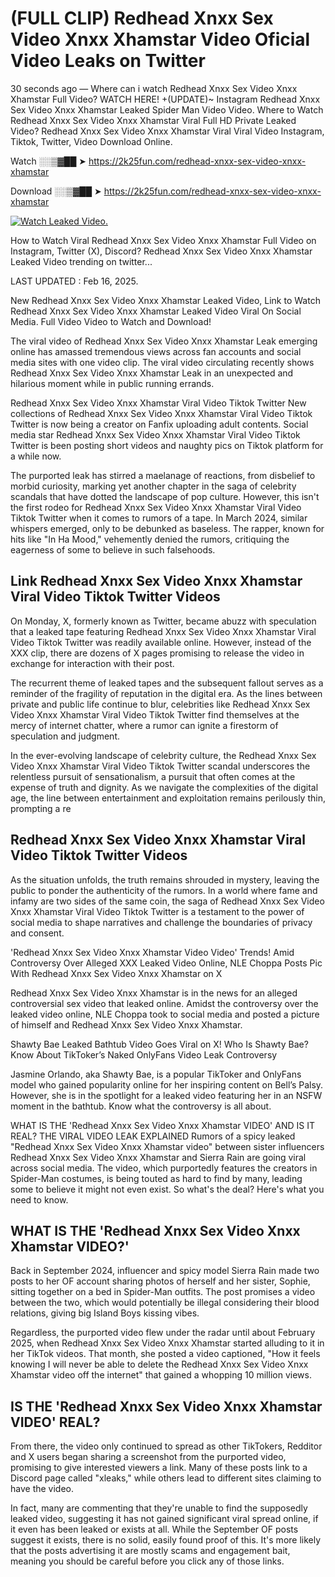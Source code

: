 # (FULL CLIP) Redhead Xnxx Sex Video Xnxx Xhamstar Video Oficial Video Leaks on Twitter

30 seconds ago — Where can i watch Redhead Xnxx Sex Video Xnxx Xhamstar Full Video? WATCH HERE! +(UPDATE)~ Instagram Redhead Xnxx Sex Video Xnxx Xhamstar Leaked Spider Man Video Video. Where to Watch Redhead Xnxx Sex Video Xnxx Xhamstar Viral Full HD Private Leaked Video? Redhead Xnxx Sex Video Xnxx Xhamstar Viral Viral Video Instagram, Tiktok, Twitter, Video Download Online.

Watch ░░▒▓██ ➤ https://2k25fun.com/redhead-xnxx-sex-video-xnxx-xhamstar

Download ░░▒▓██ ➤ https://2k25fun.com/redhead-xnxx-sex-video-xnxx-xhamstar

[![Watch Leaked Video.](https://miro.medium.com/v2/resize:fit:828/format:webp/1*cilzJN44JGOrTw9NJCrNHA.gif "Watch Leaked Video")](https://2k25fun.com/redhead-xnxx-sex-video-xnxx-xhamstar)

How to Watch Viral Redhead Xnxx Sex Video Xnxx Xhamstar Full Video on Instagram, Twitter (X), Discord? Redhead Xnxx Sex Video Xnxx Xhamstar Leaked Video trending on twitter...

LAST UPDATED : Feb 16, 2025.

New Redhead Xnxx Sex Video Xnxx Xhamstar Leaked Video, Link to Watch Redhead Xnxx Sex Video Xnxx Xhamstar Leaked Video Viral On Social Media. Full Video Video to Watch and Download!

The viral video of Redhead Xnxx Sex Video Xnxx Xhamstar Leak emerging online has amassed tremendous views across fan accounts and social media sites with one video clip. The viral video circulating recently shows Redhead Xnxx Sex Video Xnxx Xhamstar Leak in an unexpected and hilarious moment while in public running errands.

Redhead Xnxx Sex Video Xnxx Xhamstar Viral Video Tiktok Twitter New collections of Redhead Xnxx Sex Video Xnxx Xhamstar Viral Video Tiktok Twitter is now being a creator on Fanfix uploading adult contents. Social media star Redhead Xnxx Sex Video Xnxx Xhamstar Viral Video Tiktok Twitter is been posting short videos and naughty pics on Tiktok platform for a while now.

The purported leak has stirred a maelanage of reactions, from disbelief to morbid curiosity, marking yet another chapter in the saga of celebrity scandals that have dotted the landscape of pop culture. However, this isn't the first rodeo for Redhead Xnxx Sex Video Xnxx Xhamstar Viral Video Tiktok Twitter when it comes to rumors of a tape. In March 2024, similar whispers emerged, only to be debunked as baseless. The rapper, known for hits like "In Ha Mood," vehemently denied the rumors, critiquing the eagerness of some to believe in such falsehoods.

## Link Redhead Xnxx Sex Video Xnxx Xhamstar Viral Video Tiktok Twitter Videos

On Monday, X, formerly known as Twitter, became abuzz with speculation that a leaked tape featuring Redhead Xnxx Sex Video Xnxx Xhamstar Viral Video Tiktok Twitter was readily available online. However, instead of the XXX clip, there are dozens of X pages promising to release the video in exchange for interaction with their post.

The recurrent theme of leaked tapes and the subsequent fallout serves as a reminder of the fragility of reputation in the digital era. As the lines between private and public life continue to blur, celebrities like Redhead Xnxx Sex Video Xnxx Xhamstar Viral Video Tiktok Twitter find themselves at the mercy of internet chatter, where a rumor can ignite a firestorm of speculation and judgment.

In the ever-evolving landscape of celebrity culture, the Redhead Xnxx Sex Video Xnxx Xhamstar Viral Video Tiktok Twitter scandal underscores the relentless pursuit of sensationalism, a pursuit that often comes at the expense of truth and dignity. As we navigate the complexities of the digital age, the line between entertainment and exploitation remains perilously thin, prompting a re

##  Redhead Xnxx Sex Video Xnxx Xhamstar Viral Video Tiktok Twitter Videos

As the situation unfolds, the truth remains shrouded in mystery, leaving the public to ponder the authenticity of the rumors. In a world where fame and infamy are two sides of the same coin, the saga of Redhead Xnxx Sex Video Xnxx Xhamstar Viral Video Tiktok Twitter is a testament to the power of social media to shape narratives and challenge the boundaries of privacy and consent.

'Redhead Xnxx Sex Video Xnxx Xhamstar Video Video' Trends! Amid Controversy Over Alleged XXX Leaked Video Online, NLE Choppa Posts Pic With Redhead Xnxx Sex Video Xnxx Xhamstar on X

Redhead Xnxx Sex Video Xnxx Xhamstar is in the news for an alleged controversial sex video that leaked online. Amidst the controversy over the leaked video online, NLE Choppa took to social media and posted a picture of himself and Redhead Xnxx Sex Video Xnxx Xhamstar.

Shawty Bae Leaked Bathtub Video Goes Viral on X! Who Is Shawty Bae? Know About TikToker’s Naked OnlyFans Video Leak Controversy

Jasmine Orlando, aka Shawty Bae, is a popular TikToker and OnlyFans model who gained popularity online for her inspiring content on Bell’s Palsy. However, she is in the spotlight for a leaked video featuring her in an NSFW moment in the bathtub. Know what the controversy is all about.

WHAT IS THE 'Redhead Xnxx Sex Video Xnxx Xhamstar VIDEO' AND IS IT REAL? THE VIRAL VIDEO LEAK EXPLAINED Rumors of a spicy leaked "Redhead Xnxx Sex Video Xnxx Xhamstar video" between sister influencers Redhead Xnxx Sex Video Xnxx Xhamstar and Sierra Rain are going viral across social media. The video, which purportedly features the creators in Spider-Man costumes, is being touted as hard to find by many, leading some to believe it might not even exist. So what's the deal? Here's what you need to know.

## WHAT IS THE 'Redhead Xnxx Sex Video Xnxx Xhamstar VIDEO?'

Back in September 2024, influencer and spicy model Sierra Rain made two posts to her OF account sharing photos of herself and her sister, Sophie, sitting together on a bed in Spider-Man outfits. The post promises a video between the two, which would potentially be illegal considering their blood relations, giving big Island Boys kissing vibes.

Regardless, the purported video flew under the radar until about February 2025, when Redhead Xnxx Sex Video Xnxx Xhamstar started alluding to it in her TikTok videos. That month, she posted a video captioned, "How it feels knowing I will never be able to delete the Redhead Xnxx Sex Video Xnxx Xhamstar video off the internet" that gained a whopping 10 million views.

## IS THE 'Redhead Xnxx Sex Video Xnxx Xhamstar VIDEO' REAL?

From there, the video only continued to spread as other TikTokers, Redditor and X users began sharing a screenshot from the purported video, promising to give interested viewers a link. Many of these posts link to a Discord page called "xleaks," while others lead to different sites claiming to have the video.

In fact, many are commenting that they're unable to find the supposedly leaked video, suggesting it has not gained significant viral spread online, if it even has been leaked or exists at all. While the September OF posts suggest it exists, there is no solid, easily found proof of this. It's more likely that the posts advertising it are mostly scams and engagement bait, meaning you should be careful before you click any of those links.